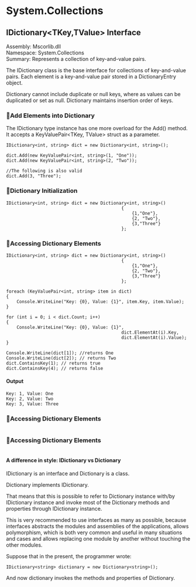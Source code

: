 # System.Collections
## IDictionary<TKey,TValue> Interface <br> 
Assembly: Mscorlib.dll <br> 
Namespace: System.Collections <br> 
Summary: Represents a collection of key-and-value pairs. <br> 

The IDictionary class is the base interface for collections of key-and-value pairs.
Each element is a key-and-value pair stored in a DictionaryEntry object.

Dictionary cannot include duplicate or null keys, where as values can be duplicated or set as null. Dictionary maintains insertion order of keys.
### :dart:Add Elements into Dictionary<br> 

The IDictionary type instance has one more overload for the Add() method. It accepts a KeyValuePair<TKey, TValue> struct as a parameter.
```
IDictionary<int, string> dict = new Dictionary<int, string>();

dict.Add(new KeyValuePair<int, string>(1, "One"));
dict.Add(new KeyValuePair<int, string>(2, "Two"));

//The following is also valid
dict.Add(3, "Three");
```
### :dart:Dictionary Initialization<br> 
```
IDictionary<int, string> dict = new Dictionary<int, string>()
                                            {
                                                {1,"One"},
                                                {2, "Two"},
                                                {3,"Three"}
                                            };
```
### :dart:Accessing Dictionary Elements<br> 
```
IDictionary<int, string> dict = new Dictionary<int, string>()
                                            {
                                                {1,"One"},
                                                {2, "Two"},
                                                {3,"Three"}
                                            };

foreach (KeyValuePair<int, string> item in dict)
{
    Console.WriteLine("Key: {0}, Value: {1}", item.Key, item.Value);
}

for (int i = 0; i < dict.Count; i++)
{
    Console.WriteLine("Key: {0}, Value: {1}", 
                                            dict.ElementAt(i).Key, 
                                            dict.ElementAt(i).Value);
}

Console.WriteLine(dict[1]); //returns One
Console.WriteLine(dict[2]); // returns Two
dict.ContainsKey(1); // returns true
dict.ContainsKey(4); // returns false
```
#### Output<br> 
```
Key: 1, Value: One
Key: 2, Value: Two
Key: 3, Value: Three
```
### :dart:Accessing Dictionary Elements<br> 
```
```
### :dart:Accessing Dictionary Elements<br> 
```
```
#### A difference in style: IDictionary vs Dictionary
IDictionary is an interface and Dictionary is a class.

Dictionary implements IDictionary.

That means that this is possible to refer to Dictionary instance with/by IDictionary instance and invoke most of the Dictionary methods and properties through IDictionary instance.

This is very recommended to use interfaces as many as possible, because interfaces abstracts the modules and assemblies of the applications, allows polymorphism, which is both very common and useful in many situations and cases and allows replacing one module by another without touching the other modules.

Suppose that in the present, the programmer wrote:
```
IDictionary<string> dictionary = new Dictionary<string>();
```
And now dictionary invokes the methods and properties of Dictionary<string>.
